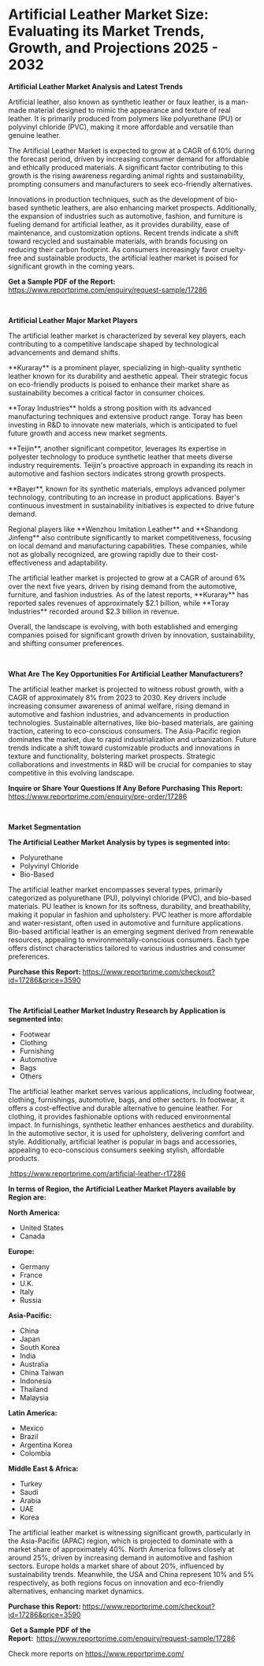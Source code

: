 <p><h1>Artificial Leather Market Size: Evaluating its Market Trends, Growth, and Projections 2025 - 2032</h1></p><p><strong>Artificial Leather Market Analysis and Latest Trends</strong></p>
<p><p>Artificial leather, also known as synthetic leather or faux leather, is a man-made material designed to mimic the appearance and texture of real leather. It is primarily produced from polymers like polyurethane (PU) or polyvinyl chloride (PVC), making it more affordable and versatile than genuine leather. </p><p>The Artificial Leather Market is expected to grow at a CAGR of 6.10% during the forecast period, driven by increasing consumer demand for affordable and ethically produced materials. A significant factor contributing to this growth is the rising awareness regarding animal rights and sustainability, prompting consumers and manufacturers to seek eco-friendly alternatives. </p><p>Innovations in production techniques, such as the development of bio-based synthetic leathers, are also enhancing market prospects. Additionally, the expansion of industries such as automotive, fashion, and furniture is fueling demand for artificial leather, as it provides durability, ease of maintenance, and customization options. Recent trends indicate a shift toward recycled and sustainable materials, with brands focusing on reducing their carbon footprint. As consumers increasingly favor cruelty-free and sustainable products, the artificial leather market is poised for significant growth in the coming years.</p></p>
<p><strong>Get a Sample PDF of the Report:&nbsp;</strong> <a href="https://www.reportprime.com/enquiry/request-sample/17286?utm_campaign=3270&utm_medium=2&utm_source=Github&utm_content=ia&utm_term=18032025&utm_id=artificial-leather">https://www.reportprime.com/enquiry/request-sample/17286</a></p>
<p>&nbsp;</p>
<p><strong>Artificial Leather Major Market Players</strong></p>
<p><p>The artificial leather market is characterized by several key players, each contributing to a competitive landscape shaped by technological advancements and demand shifts. </p><p>**Kuraray** is a prominent player, specializing in high-quality synthetic leather known for its durability and aesthetic appeal. Their strategic focus on eco-friendly products is poised to enhance their market share as sustainability becomes a critical factor in consumer choices.</p><p>**Toray Industries** holds a strong position with its advanced manufacturing techniques and extensive product range. Toray has been investing in R&D to innovate new materials, which is anticipated to fuel future growth and access new market segments.</p><p>**Teijin**, another significant competitor, leverages its expertise in polyester technology to produce synthetic leather that meets diverse industry requirements. Teijin's proactive approach in expanding its reach in automotive and fashion sectors indicates strong growth prospects.</p><p>**Bayer**, known for its synthetic materials, employs advanced polymer technology, contributing to an increase in product applications. Bayer's continuous investment in sustainability initiatives is expected to drive future demand.</p><p>Regional players like **Wenzhou Imitation Leather** and **Shandong Jinfeng** also contribute significantly to market competitiveness, focusing on local demand and manufacturing capabilities. These companies, while not as globally recognized, are growing rapidly due to their cost-effectiveness and adaptability.</p><p>The artificial leather market is projected to grow at a CAGR of around 6% over the next five years, driven by rising demand from the automotive, furniture, and fashion industries. As of the latest reports, **Kuraray** has reported sales revenues of approximately $2.1 billion, while **Toray Industries** recorded around $2.3 billion in revenue.</p><p>Overall, the landscape is evolving, with both established and emerging companies poised for significant growth driven by innovation, sustainability, and shifting consumer preferences.</p></p>
<p>&nbsp;</p>
<p><strong>What Are The Key Opportunities For Artificial Leather Manufacturers?</strong></p>
<p><p>The artificial leather market is projected to witness robust growth, with a CAGR of approximately 8% from 2023 to 2030. Key drivers include increasing consumer awareness of animal welfare, rising demand in automotive and fashion industries, and advancements in production technologies. Sustainable alternatives, like bio-based materials, are gaining traction, catering to eco-conscious consumers. The Asia-Pacific region dominates the market, due to rapid industrialization and urbanization. Future trends indicate a shift toward customizable products and innovations in texture and functionality, bolstering market prospects. Strategic collaborations and investments in R&D will be crucial for companies to stay competitive in this evolving landscape.</p></p>
<p><strong>Inquire or Share Your Questions If Any Before Purchasing This Report:</strong> <a href="https://www.reportprime.com/enquiry/pre-order/17286?utm_campaign=3270&utm_medium=2&utm_source=Github&utm_content=ia&utm_term=18032025&utm_id=artificial-leather">https://www.reportprime.com/enquiry/pre-order/17286</a></p>
<p>&nbsp;</p>
<p><strong>Market Segmentation</strong></p>
<p><strong>The Artificial Leather Market Analysis by types is segmented into:</strong></p>
<p><ul><li>Polyurethane</li><li>Polyvinyl Chloride</li><li>Bio-Based</li></ul></p>
<p><p>The artificial leather market encompasses several types, primarily categorized as polyurethane (PU), polyvinyl chloride (PVC), and bio-based materials. PU leather is known for its softness, durability, and breathability, making it popular in fashion and upholstery. PVC leather is more affordable and water-resistant, often used in automotive and furniture applications. Bio-based artificial leather is an emerging segment derived from renewable resources, appealing to environmentally-conscious consumers. Each type offers distinct characteristics tailored to various industries and consumer preferences.</p></p>
<p><strong>Purchase this Report:&nbsp;</strong><a href="https://www.reportprime.com/checkout?id=17286&price=3590&utm_campaign=3270&utm_medium=2&utm_source=Github&utm_content=ia&utm_term=18032025&utm_id=artificial-leather">https://www.reportprime.com/checkout?id=17286&price=3590</a></p>
<p>&nbsp;</p>
<p><strong>The Artificial Leather Market Industry Research by Application is segmented into:</strong></p>
<p><ul><li>Footwear</li><li>Clothing</li><li>Furnishing</li><li>Automotive</li><li>Bags</li><li>Others</li></ul></p>
<p><p>The artificial leather market serves various applications, including footwear, clothing, furnishings, automotive, bags, and other sectors. In footwear, it offers a cost-effective and durable alternative to genuine leather. For clothing, it provides fashionable options with reduced environmental impact. In furnishings, synthetic leather enhances aesthetics and durability. In the automotive sector, it is used for upholstery, delivering comfort and style. Additionally, artificial leather is popular in bags and accessories, appealing to eco-conscious consumers seeking stylish, affordable products.</p></p>
<p><a href="https://www.reportprime.com/artificial-leather-r17286?utm_campaign=3270&utm_medium=2&utm_source=Github&utm_content=ia&utm_term=18032025&utm_id=artificial-leather">&nbsp;https://www.reportprime.com/artificial-leather-r17286</a></p>
<p><strong>In terms of Region, the Artificial Leather Market Players available by Region are:</strong></p>
<p>
    <p> <strong> North America: </strong>
        <ul>
            <li>United States</li>
            <li>Canada</li>
        </ul>
        </p> 
    <p> <strong> Europe: </strong>
        <ul>
            <li>Germany</li>
            <li>France</li>
            <li>U.K.</li>
            <li>Italy</li>
            <li>Russia</li>
        </ul>
        </p> 
    <p> <strong> Asia-Pacific: </strong>
        <ul>
            <li>China</li>
            <li>Japan</li>
            <li>South Korea</li>
            <li>India</li>
            <li>Australia</li>
            <li>China Taiwan</li>
            <li>Indonesia</li>
            <li>Thailand</li>
            <li>Malaysia</li>
        </ul>
        </p> 
    <p> <strong> Latin America: </strong>
        <ul>
            <li>Mexico</li>
            <li>Brazil</li>
            <li>Argentina Korea</li>
            <li>Colombia</li>
        </ul>
        </p> 
    <p> <strong> Middle East & Africa: </strong>
        <ul>
            <li>Turkey</li>
            <li>Saudi</li>
            <li>Arabia</li>
            <li>UAE</li>
            <li>Korea</li>
        </ul>
    </p>
    </p>
<p><p>The artificial leather market is witnessing significant growth, particularly in the Asia-Pacific (APAC) region, which is projected to dominate with a market share of approximately 40%. North America follows closely at around 25%, driven by increasing demand in automotive and fashion sectors. Europe holds a market share of about 20%, influenced by sustainability trends. Meanwhile, the USA and China represent 10% and 5% respectively, as both regions focus on innovation and eco-friendly alternatives, enhancing market dynamics.</p></p>
<p><strong>Purchase this Report: </strong><a href="https://www.reportprime.com/checkout?id=17286&price=3590&utm_campaign=3270&utm_medium=2&utm_source=Github&utm_content=ia&utm_term=18032025&utm_id=artificial-leather">https://www.reportprime.com/checkout?id=17286&price=3590</a></p>
<p>&nbsp;<strong>Get a Sample PDF of the Report:&nbsp;&nbsp;</strong><a href="https://www.reportprime.com/enquiry/request-sample/17286?utm_campaign=3270&utm_medium=2&utm_source=Github&utm_content=ia&utm_term=18032025&utm_id=artificial-leather">https://www.reportprime.com/enquiry/request-sample/17286</a></p>
<p><strong></strong></p>
<p>Check more reports on <a href="https://www.reportprime.com/?utm_campaign=3270&utm_medium=2&utm_source=Github&utm_content=ia&utm_term=18032025&utm_id=artificial-leather">https://www.reportprime.com/</a></p>